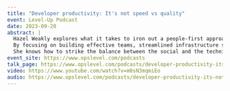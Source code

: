 ```yaml
---
title: "Developer productivity: It's not speed vs quality"
event: Level-Up Podcast
date: 2023-09-20
abstract: |
  Hazel Weakly explores what it takes to iron out a people-first approach for platform teams.
  By focusing on building effective teams, streamlined infrastructure systems, and the proper set of tools and automation, Hazel has helped multiple companies improve how they build their products.
  She knows how to strike the balance between the social and the technical.
event_site: https://www.opslevel.com/podcasts
talk_page: https://www.opslevel.com/podcasts/developer-productivity-its-not-speed-vs-quality
video: https://www.youtube.com/watch?v=m0sN3mqmiEo
audio: https://www.opslevel.com/podcasts/developer-productivity-its-not-speed-vs-quality
---
```

